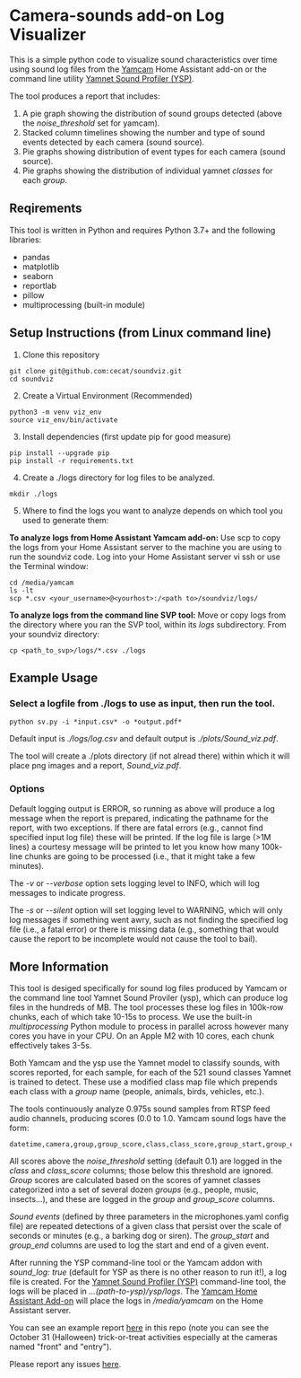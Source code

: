 
# Camera-sounds add-on Log Visualizer

This is a simple python code to visualize sound characteristics over time
using sound log files from the
[Yamcam](https://github.com/cecat/CeC-HA-Addons/tree/main/yamcam3)
Home Assistant add-on or the command line utility
[Yamnet Sound Profiler (YSP)](https://github.com/cecat/ysp).

The tool produces a report that includes:
1. A pie graph showing the distribution of sound groups detected (above 
the *noise_threshold* set for yamcam).
2. Stacked column timelines showing the number and type of sound events
detected by each camera (sound source).
3. Pie graphs showing distribution of event types for each camera (sound source).
4. Pie graphs showing the distribution of individual yamnet *classes* for each
*group*.

## Reqirements

This tool is written in Python and requires Python 3.7+ and the following libraries:
* pandas
* matplotlib
* seaborn
* reportlab
* pillow
* multiprocessing (built-in module)

## Setup Instructions (from Linux command line)

1. Clone this repository
```
git clone git@github.com:cecat/soundviz.git
cd soundviz
```

2. Create a Virtual Environment (Recommended)
```
python3 -m venv viz_env
source viz_env/bin/activate
```

3. Install dependencies (first update pip for good measure)
```
pip install --upgrade pip
pip install -r requirements.txt
```

4. Create a ./logs directory for log files to be analyzed.
```
mkdir ./logs
```

5. Where to find the logs you want to analyze depends on which tool you used
to generate them:

**To analyze logs from Home Assistant Yamcam add-on:**
Use scp to copy the logs from your Home Assistant server to the machine you are using to run the soundviz code. Log into your Home Assistant server vi ssh or use the Terminal window:

```
cd /media/yamcam
ls -lt
scp *.csv <your_username>@<yourhost>:/<path to>/soundviz/logs/
```

**To analyze logs from the command line SVP tool:**
Move or copy logs from the directory where you ran the SVP tool, within its *logs*
subdirectory.  From your soundviz directory:
```
cp <path_to_svp>/logs/*.csv ./logs
```

## Example Usage

### Select a logfile from ./logs to use as input, then run the tool.
```
python sv.py -i *input.csv* -o *output.pdf*
```
Default input is *./logs/log.csv* and default output is *./plots/Sound_viz.pdf*.

The tool will create a ./plots directory (if not alread there) within which it
will place png images and a report, *Sound_viz.pdf*.

### Options
Default logging output is ERROR, so running as above will produce a log message
when the report is prepared, indicating the pathname for the report, with two
exceptions.  If there are fatal errors (e.g., cannot find specified input
log file) these will be printed.  If the log file is large (>1M lines) a
courtesy message will be printed to let you know how 
many 100k-line chunks are going to be processed (i.e., that it might
take a few minutes).

The *-v* or *--verbose* option sets logging level to INFO, which will log messages 
to indicate progress.

The *-s* or *--silent* option will set logging level to WARNING, which will only
log messages if something went awry, such as not finding the specified log file
(i.e., a fatal error) or there is missing data (e.g., something that would cause
the report to be incomplete would not cause the tool to bail).

## More Information

This tool is desiged specifically for sound log files produced by Yamcam or
the command line tool Yamnet Sound Proviler (ysp), which can produce
log files in the hundreds of MB.  The tool processes these log files in 100k-row
chunks, each of which take 10-15s to process.  We use the built-in *multiprocessing*
Python module to process in parallel across however many cores you have in your 
CPU.  On an Apple M2 with 10 cores, each chunk effectively takes 3-5s.  

Both Yamcam and the ysp use the Yamnet model to classify sounds, with scores reported, for each
sample, for each of the 521 sound classes Yamnet is trained to detect.  These 
use a modified class map file which prepends each class with a *group* 
name (people, animals, birds, vehicles, etc.).

The tools continuously analyze 0.975s sound samples from RTSP feed audio channels, 
producing scores (0.0 to 1.0. Yamcam sound logs have the form:
```
datetime,camera,group,group_score,class,class_score,group_start,group_end
```

All scores above the *noise_threshold* setting
(default 0.1) are logged in the *class* and *class_score* columns; those
below this threshold are ignored.  *Group*
scores are calculated based on the scores of yamnet classes categorized into
a set of several dozen *groups* (e.g., people, music, insects...), and these are
logged in the *group* and *group_score* columns.

*Sound events* (defined by three parameters in the microphones.yaml config file)
are repeated detections of a given class that persist over the scale of seconds
or minutes (e.g., a barking dog or siren). The *group_start* and *group_end* columns
are used to log the start and end of a given event.


After running the YSP command-line tool or the Yamcam addon with *sound_log: true*
(default for YSP as there is no other reason to run it!), a log file is created.
For the
[Yamnet Sound Profiler (YSP)](https://github.com/cecat/ysp)
command-line tool, the logs will be placed in *...(path-to-ysp)/ysp/logs*.
The 
[Yamcam Home Assistant Add-on](https://github.com/cecat/CeC-HA-Addons/tree/main/yamcam3)
will place the logs in */media/yamcam* on the Home Assistant server. 

You can see an example report 
[here](https://github.com/cecat/soundviz/blob/main/example_report.pdf)
in this repo (note you can see the October 31 (Halloween) trick-or-treat activities especially
at the cameras named "front" and "entry").

Please report any issues
[here](https://github.com/cecat/soundviz/issues). 
